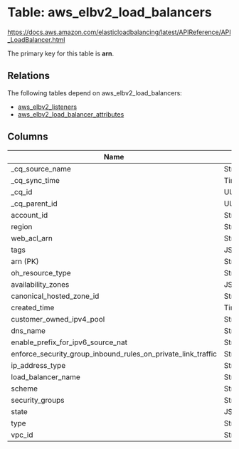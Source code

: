 # Table: aws_elbv2_load_balancers

https://docs.aws.amazon.com/elasticloadbalancing/latest/APIReference/API_LoadBalancer.html

The primary key for this table is **arn**.

## Relations

The following tables depend on aws_elbv2_load_balancers:
  - [aws_elbv2_listeners](aws_elbv2_listeners.md)
  - [aws_elbv2_load_balancer_attributes](aws_elbv2_load_balancer_attributes.md)

## Columns
| Name          | Type          |
| ------------- | ------------- |
|_cq_source_name|String|
|_cq_sync_time|Timestamp|
|_cq_id|UUID|
|_cq_parent_id|UUID|
|account_id|String|
|region|String|
|web_acl_arn|String|
|tags|JSON|
|arn (PK)|String|
|oh_resource_type|String|
|availability_zones|JSON|
|canonical_hosted_zone_id|String|
|created_time|Timestamp|
|customer_owned_ipv4_pool|String|
|dns_name|String|
|enable_prefix_for_ipv6_source_nat|String|
|enforce_security_group_inbound_rules_on_private_link_traffic|String|
|ip_address_type|String|
|load_balancer_name|String|
|scheme|String|
|security_groups|StringArray|
|state|JSON|
|type|String|
|vpc_id|String|
